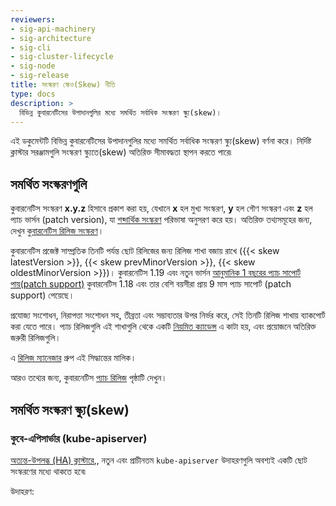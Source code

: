 ```yaml
---
reviewers:
- sig-api-machinery
- sig-architecture
- sig-cli
- sig-cluster-lifecycle
- sig-node
- sig-release
title: সংস্করণ স্কেও(Skew) নীতি
type: docs
description: >
  বিভিন্ন কুবারনেটিসের উপাদানগুলির মধ্যে সমর্থিত সর্বাধিক সংস্করণ স্ক্যু(skew)।
---
```


<!-- overview -->
এই ডকুমেন্টটি বিভিন্ন কুবারনেটিসের উপাদানগুলির মধ্যে সমর্থিত সর্বাধিক সংস্করণ স্ক্যু(skew) বর্ণনা করে।
নির্দিষ্ট ক্লাস্টার সরঞ্জামগুলি সংস্করণ স্ক্যুতে(skew) অতিরিক্ত সীমাবদ্ধতা স্থাপন করতে পারে৷

<!-- body -->

## সমর্থিত সংস্করণগুলি

কুবারনেটিস সংস্করণ **x.y.z** হিসাবে প্রকাশ করা হয়,
যেখানে **x** হল মুখ্য সংস্করণ, **y** হল গৌণ সংস্করণ এবং **z** হল প্যাচ ভার্সন (patch version),
যা [শব্দার্থিক সংস্করণ](https://semver.org/) পরিভাষা অনুসরণ করে হয়। অতিরিক্ত তথ্যসমূহের জন্য, দেখুন
[কুবারনেটিস রিলিজ সংস্করণ](https://git.k8s.io/sig-release/release-engineering/versioning.md#kubernetes-release-versioning)।

কুবারনেটিস প্রজেক্ট সাম্প্রতিক তিনটি পর্যন্ত ছোট রিলিজের জন্য রিলিজ শাখা বজায় রাখে
({{< skew latestVersion >}}, {{< skew prevMinorVersion >}}, {{< skew oldestMinorVersion >}})।
কুবারনেটিস 1.19 এবং নতুন ভার্সন [আনুমানিক 1 বছরের প্যাচ সাপোর্ট পায়(patch support)](/bn/releases/patch-releases/#support-period)
কুবারনেটিস 1.18 এবং তার বেশি বয়সীরা প্রায় 9 মাস প্যাচ সাপোর্ট (patch support) পেয়েছে।

প্রযোজ্য সংশোধন, নিরাপত্তা সংশোধন সহ, তীব্রতা এবং সম্ভাব্যতার উপর নির্ভর করে,
সেই তিনটি রিলিজ শাখায় ব্যাকপোর্ট করা যেতে পারে। প্যাচ রিলিজগুলি এই শাখাগুলি থেকে একটি
[নিয়মিত ক্যাডেন্স](/bn/releases/patch-releases/#cadence) এ কাটা হয়, এবং প্রয়োজনে অতিরিক্ত জরুরী রিলিজগুলি।

এ [রিলিজ ম্যানেজার](/bn/releases/release-managers/) গ্রুপ এই সিদ্ধান্তের মালিক।

আরও তথ্যের জন্য, কুবারনেটিস [প্যাচ রিলিজ](/bn/releases/patch-releases/) পৃষ্ঠাটি দেখুন।

## সমর্থিত সংস্করণ স্ক্যু(skew)

### কুবে-এপিসার্ভার (kube-apiserver)

[অত্যন্ত-উপলব্ধ (HA) ক্লাস্টারে](/bn/docs/setup/production-environment/tools/kubeadm/high-availability/),,
নতুন এবং প্রাচীনতম `kube-apiserver` উদাহরণগুলি অবশ্যই একটি ছোট সংস্করণের মধ্যে থাকতে হবে৷

উদাহরণ:









